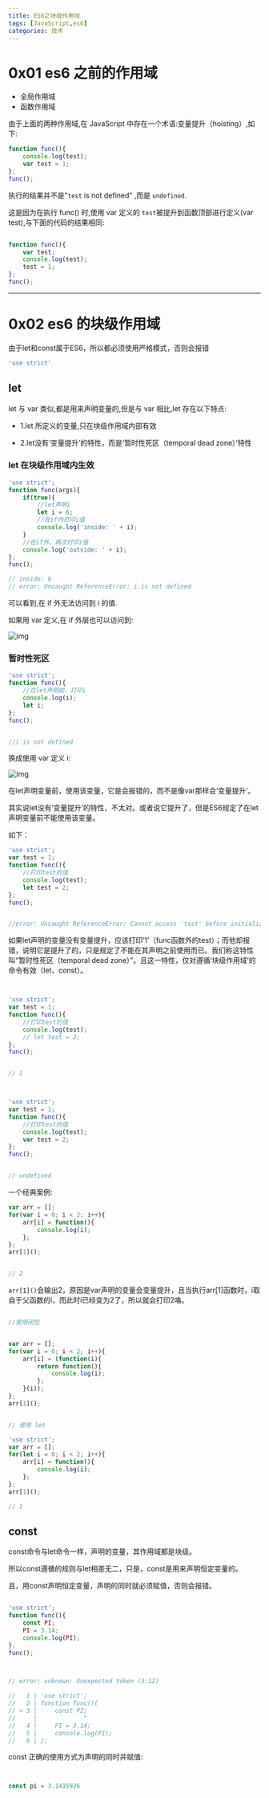 ```yaml
---
title: ES6之块级作用域
tags: [JavaScript,es6]
categories: 技术
---
```


# 0x01 es6 之前的作用域

* 全局作用域
* 函数作用域

由于上面的两种作用域,在 JavaScript 中存在一个术语:变量提升（hoisting）,如下:

```js
function func(){
    console.log(test);
    var test = 1;
};
func();

```

执行的结果并不是"`test` is not defined" ,而是 `undefined`.


这是因为在执行 func() 时,使用 var 定义的 `test`被提升到函数顶部进行定义(var test),与下面的代码的结果相同:


```js

function func(){
    var test;
    console.log(test);
    test = 1;
};
func();

```

----
# 0x02 es6 的块级作用域

由于let和const属于ES6，所以都必须使用严格模式，否则会报错

```js
'use strict'

```

## let

let 与 var 类似,都是用来声明变量的,但是与 var 相比,let 存在以下特点:

*  1.let 所定义的变量,只在块级作用域内部有效

* 2.let没有‘变量提升’的特性，而是‘暂时性死区（temporal dead zone）’特性


### let 在块级作用域内生效

```js
'use strict';
function func(args){
    if(true){
        //let声明i
        let i = 6;
        //在if内打印i值
        console.log('inside: ' + i);
    }
    //在if外，再次打印i值
    console.log('outside: ' + i);
};
func();

// inside: 6
// error: Uncaught ReferenceError: i is not defined
```

可以看到,在 if 外无法访问到 i 的值.

如果用 var 定义,在 if 外层也可以访问到:

![img](https://i.loli.net/2020/08/04/dbvUJy9z4qwDgMQ.png)

### 暂时性死区

```js
'use strict';
function func(){
    //在let声明前，打印i
    console.log(i);
    let i;
};
func();


//i is not defined

```

换成使用 var 定义 i:

![img](https://i.loli.net/2020/08/04/Ww6OLTgtBsjFH3S.png)



在let声明变量前，使用该变量，它是会报错的，而不是像var那样会‘变量提升’。

其实说let没有‘变量提升’的特性，不太对。或者说它提升了，但是ES6规定了在let声明变量前不能使用该变量。

如下：

```js
'use strict';
var test = 1;
function func(){
    //打印test的值
    console.log(test);
    let test = 2;
};
func();


//error: Uncaught ReferenceError: Cannot access 'test' before initialization


```

如果let声明的变量没有变量提升，应该打印’1’（func函数外的test）；而他却报错，说明它是提升了的，只是规定了不能在其声明之前使用而已。我们称这特性叫“暂时性死区（temporal dead zone）”。且这一特性，仅对遵循‘块级作用域’的命令有效（let、const）。


```js


'use strict';
var test = 1;
function func(){
    //打印test的值
    console.log(test);
    // let test = 2;
};
func();


// 1

```

```js


'use strict';
var test = 1;
function func(){
    //打印test的值
    console.log(test);
    var test = 2;
};
func();


// undefined

```


一个经典案例:

```js
var arr = [];
for(var i = 0; i < 2; i++){
    arr[i] = function(){
        console.log(i);
    };
};
arr[1]();


// 2

```
`arr[1]()`会输出2，原因是var声明的变量会变量提升，且当执行arr[1]函数时，i取自于父函数的i，而此时i已经变为2了，所以就会打印2咯。

```js

//使用闭包 


var arr = [];
for(var i = 0; i < 2; i++){
    arr[i] = (function(i){
        return function(){
            console.log(i);
        };
    }(i));
};
arr[1]();


```



```js

// 使用 let

'use strict';
var arr = [];
for(let i = 0; i < 2; i++){
    arr[i] = function(){
        console.log(i);
    };
};
arr[1]();

// 1

```

## const

const命令与let命令一样，声明的变量，其作用域都是块级。

所以const遵循的规则与let相差无二，只是，const是用来声明恒定变量的。

且，用const声明恒定变量，声明的同时就必须赋值，否则会报错。



```js

'use strict';
function func(){
    const PI;
    PI = 3.14;
    console.log(PI);
};
func();



// error: unknown: Unexpected token (3:12)

//   1 | 'use strict';
//   2 | function func(){
// > 3 |     const PI;
//     |             ^
//   4 |     PI = 3.14;
//   5 |     console.log(PI);
//   6 | };

```
const 正确的使用方式为声明的同时并赋值:


```js


const pi = 3.1415926

```











